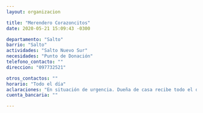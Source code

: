 ```yaml
---
layout: organizacion

title: "Merendero Corazoncitos"
date: 2020-05-21 15:09:43 -0300

departamento: "Salto"
barrio: "Salto"
actividades: "Salto Nuevo Sur"
necesidades: "Punto de Donación"
telefono_contacto: ""
direccion: "097732521"

otros_contactos: ""
horario: "Todo el día"
aclaraciones: "En situación de urgencia. Dueña de casa recibe todo el día"
cuenta_bancaria: ""

---
```

